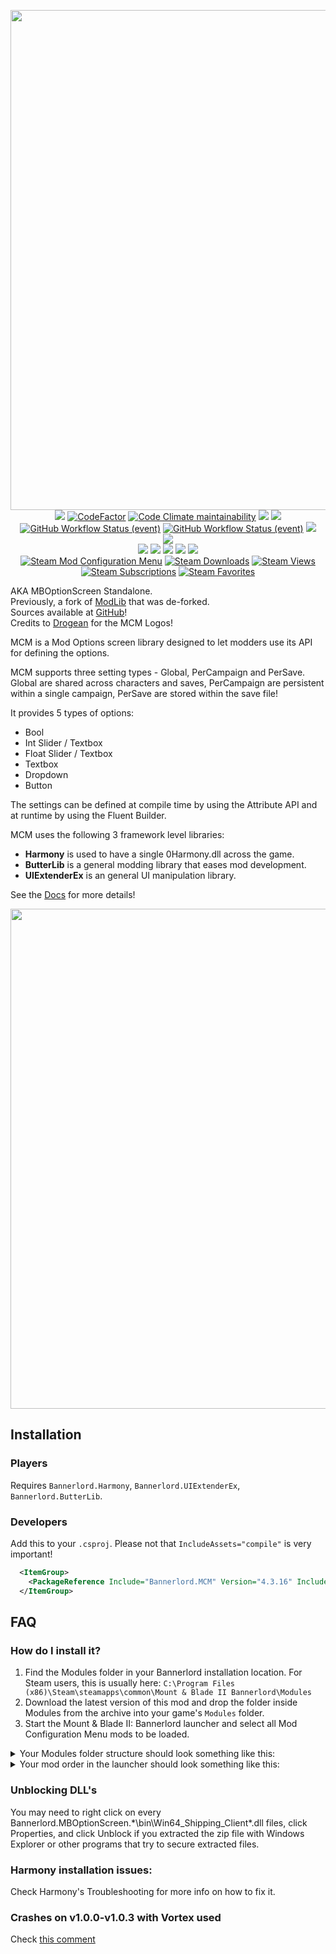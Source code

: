 <p align="center">
  <img src="https://staticdelivery.nexusmods.com/mods/3174/images/headers/612_1592411190.jpg" nexusmods_src="https://cdn.discordapp.com/attachments/702514796532072558/722856417056391178/MCM-Descrip-Transparent.png" width="800">
  <br>
  <a converter_ignore href="https://github.com/Aragas/Bannerlord.MBOptionScreen" alt="Lines Of Code"><img src="https://aschey.tech/tokei/github/Aragas/Bannerlord.MBOptionScreen?category=code" /></a>
  <a converter_ignore href="https://www.codefactor.io/repository/github/aragas/bannerlord.mboptionscreen"><img src="https://www.codefactor.io/repository/github/aragas/bannerlord.mboptionscreen/badge" alt="CodeFactor" /></a>
  <a converter_ignore href="https://codeclimate.com/github/Aragas/Bannerlord.MBOptionScreen/maintainability"><img alt="Code Climate maintainability" src="https://img.shields.io/codeclimate/maintainability-percentage/Aragas/Bannerlord.MBOptionScreen"></a>
  <a converter_ignore href="https://mcm.bannerlord.aragas.org/"><img src="https://img.shields.io/badge/Documentation-%F0%9F%94%8D-blue?style=flat" /></a>
  <a title="Crowdin" target="_blank" href="https://crowdin.com/project/mod-configuration-menu"><img src="https://badges.crowdin.net/mod-configuration-menu/localized.svg"></a>
  <br converter_ignore>
  <a converter_ignore href="https://github.com/Aragas/Bannerlord.MBOptionScreen/actions/workflows/test-and-publish.yml?query=branch%3Adev+event%3Apush"><img alt="GitHub Workflow Status (event)" src="https://img.shields.io/github/actions/workflow/status/Aragas/Bannerlord.MBOptionScreen/test-and-publish.yml?branch=dev&event=push&label=Latest%20Commit"></a>
  <a converter_ignore href="https://github.com/Aragas/Bannerlord.MBOptionScreen/actions/workflows/test-and-publish.yml?query=branch%3Adev+event%3Arepository_dispatch"><img alt="GitHub Workflow Status (event)" src="https://img.shields.io/github/actions/workflow/status/Aragas/Bannerlord.MBOptionScreen/test-and-publish.yml?branch=dev&event=repository_dispatch&label=Latest%20Game%20Release"></a>
  <a converter_ignore href="https://codecov.io/gh/Aragas/Bannerlord.MBOptionScreen"><img src="https://codecov.io/gh/Aragas/Bannerlord.MBOptionScreen/branch/dev/graph/badge.svg" /></a>
  <br converter_ignore>
  <a href="https://www.nuget.org/packages/Bannerlord.MCM" alt="NuGet Bannerlord.MCM"><img src="https://img.shields.io/nuget/v/Bannerlord.MCM.svg?label=NuGet%20Bannerlord.MCM&colorB=blue" /></a>
  <br>
  <a converter_ignore href="https://www.nexusmods.com/mountandblade2bannerlord/mods/612" alt="NexusMods Mod Configuration Menu"><img src="https://img.shields.io/badge/NexusMods-Mod%20Configuration%20Menu-yellow.svg" /></a>
  <a converter_ignore href="https://www.nexusmods.com/mountandblade2bannerlord/mods/612" alt="NexusMods Mod Configuration Menu"><img src="https://img.shields.io/endpoint?url=https%3A%2F%2Fnexusmods-version-pzk4e0ejol6j.runkit.sh%3FgameId%3Dmountandblade2bannerlord%26modId%3D612" /></a>
  <a converter_ignore href="https://www.nexusmods.com/mountandblade2bannerlord/mods/612" alt="NexusMods Mod Configuration Menu"><img src="https://img.shields.io/endpoint?url=https%3A%2F%2Fnexusmods-downloads-ayuqql60xfxb.runkit.sh%2F%3Ftype%3Dunique%26gameId%3D3174%26modId%3D612" /></a>
  <a converter_ignore href="https://www.nexusmods.com/mountandblade2bannerlord/mods/612" alt="NexusMods Mod Configuration Menu"><img src="https://img.shields.io/endpoint?url=https%3A%2F%2Fnexusmods-downloads-ayuqql60xfxb.runkit.sh%2F%3Ftype%3Dtotal%26gameId%3D3174%26modId%3D612" /></a>
  <a converter_ignore href="https://www.nexusmods.com/mountandblade2bannerlord/mods/612" alt="NexusMods Mod Configuration Menu"><img src="https://img.shields.io/endpoint?url=https%3A%2F%2Fnexusmods-downloads-ayuqql60xfxb.runkit.sh%2F%3Ftype%3Dviews%26gameId%3D3174%26modId%3D612" /></a>
  <br converter_ignore>
  <a href="https://steamcommunity.com/sharedfiles/filedetails/?id=2859238197"><img alt="Steam Mod Configuration Menu" src="https://img.shields.io/badge/Steam-Mod%20Configuration%20Menu-blue.svg" /></a>
  <a href="https://steamcommunity.com/sharedfiles/filedetails/?id=2859238197"><img alt="Steam Downloads" src="https://img.shields.io/steam/downloads/2859238197?label=Downloads&color=blue"></a>
  <a href="https://steamcommunity.com/sharedfiles/filedetails/?id=2859238197"><img alt="Steam Views" src="https://img.shields.io/steam/views/2859238197?label=Views&color=blue"></a>
  <a href="https://steamcommunity.com/sharedfiles/filedetails/?id=2859238197"><img alt="Steam Subscriptions" src="https://img.shields.io/steam/subscriptions/2859238197?label=Subscriptions&color=blue"></a>
  <a href="https://steamcommunity.com/sharedfiles/filedetails/?id=2859238197"><img alt="Steam Favorites" src="https://img.shields.io/steam/favorites/2859238197?label=Favorites&color=blue"></a>
</p>


AKA MBOptionScreen Standalone.  
Previously, a fork of [ModLib](https://github.com/mipen/ModLib) that was de-forked.  
Sources available at [GitHub﻿](https://github.com/Aragas/Bannerlord.MBOptionScreen)!  
Credits to [Drogean﻿](https://www.nexusmods.com/users/79933) for the MCM Logos!  

MCM is a Mod Options screen library designed to let modders use its API for defining the options.
  
MCM supports three setting types - Global, PerCampaign and PerSave. Global are shared across characters and saves, PerCampaign are persistent within a single campaign, PerSave are stored within the save file!

It provides 5 types of options:
* Bool
* Int Slider / Textbox
* Float Slider / Textbox 
* Textbox
* Dropdown  
* Button  

The settings can be defined at compile time by using the Attribute API and at runtime by using the Fluent Builder.  

MCM uses the following 3 framework level libraries:
* **Harmony** is used to have a single 0Harmony.dll across the game.
* **ButterLib** is a general modding library that eases mod development.
* **UIExtenderEx**  is an general UI manipulation library.

See the [Docs](https://mcm.bannerlord.aragas.org/articles/index.html) for more details!

<img converter_ignore src="https://github.com/Aragas/Bannerlord.MBOptionScreen/blob/dev/resources/main.png?raw=true" width="800">

## Installation
### Players
Requires `Bannerlord.Harmony`, `Bannerlord.UIExtenderEx`, `Bannerlord.ButterLib`.
### Developers
Add this to your `.csproj`. Please not that `IncludeAssets="compile"` is very important!
```xml
  <ItemGroup>
    <PackageReference Include="Bannerlord.MCM" Version="4.3.16" IncludeAssets="compile" />
  </ItemGroup>
```

## FAQ
### How do I install it?
1. Find the Modules folder in your Bannerlord installation location. For Steam users, this is usually here: `﻿C:\Program Files (x86)\Steam\steamapps\common\Mount & Blade II Bannerlord\Modules`
2. Download the latest version of this mod and drop the folder inside Modules from the archive into your game's `Modules` folder.
3. Start the Mount & Blade II: Bannerlord launcher and select all Mod Configuration Menu mods to be loaded.
<details>
  <summary>Your Modules folder structure should look something like this:</summary>
  <img src="https://cdn.discordapp.com/attachments/753640646253740073/858635739528429568/unknown.png">
</details>
<details>
  <summary>Your mod order in the launcher should look something like this:</summary>
  <img src="https://cdn.discordapp.com/attachments/753640646253740073/858636433450729492/unknown.png">
</details>

### Unblocking DLL's
You may need to right click on every Bannerlord.MBOptionScreen.*\bin\Win64_Shipping_Client\*.dll files, click Properties, and click Unblock if you extracted the zip file with Windows Explorer or other programs that try to secure extracted files.
### Harmony installation issues:
Check Harmony's ﻿Troubleshooting for more info on how to fix it.
### Crashes on v1.0.0-v1.0.3 with Vortex used
Check [this comment](https://forum.nexusmods.com/index.php?showtopic=8605808/#entry118785353)
